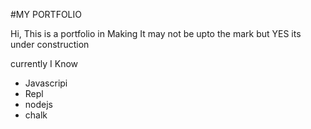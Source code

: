#MY PORTFOLIO

Hi, This is a portfolio in Making
It may not be upto the mark but YES its under construction

currently I Know

- Javascripi
- Repl
- nodejs
- chalk